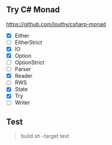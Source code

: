 ## Try C# Monad

https://github.com/louthy/csharp-monad

- [x] Either
- [ ] EitherStrict
- [x] IO
- [x] Option
- [ ] OptionStrict
- [ ] Parser
- [x] Reader
- [ ] RWS
- [x] State
- [x] Try
- [ ] Writer

## Test

> build.sh -target test